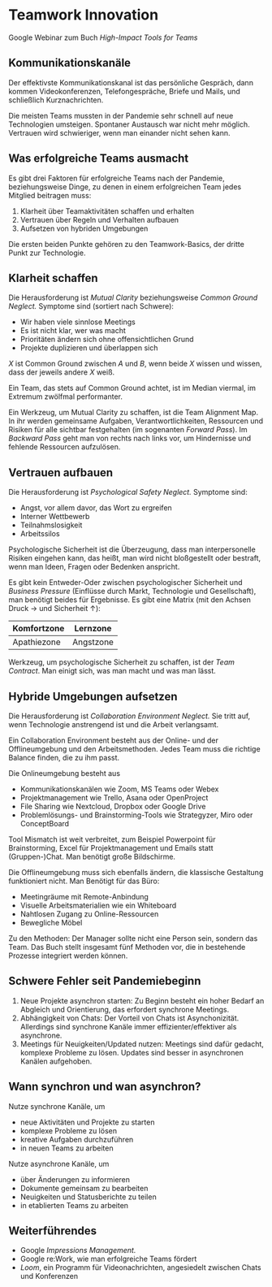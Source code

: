 # Teamwork Innovation

Google Webinar zum Buch *High-Impact Tools for Teams*

## Kommunikationskanäle

Der effektivste Kommunikationskanal ist das persönliche Gespräch, dann kommen Videokonferenzen, Telefongespräche, Briefe und Mails, und schließlich Kurznachrichten.

Die meisten Teams mussten in der Pandemie sehr schnell auf neue Technologien umsteigen. Spontaner Austausch war nicht mehr möglich. Vertrauen wird schwieriger, wenn man einander nicht sehen kann.

## Was erfolgreiche Teams ausmacht

Es gibt drei Faktoren für erfolgreiche Teams nach der Pandemie, beziehungsweise Dinge, zu denen in einem erfolgreichen Team jedes Mitglied beitragen muss:

1. Klarheit über Teamaktivitäten schaffen und erhalten
2. Vertrauen über Regeln und Verhalten aufbauen
3. Aufsetzen von hybriden Umgebungen

Die ersten beiden Punkte gehören zu den Teamwork-Basics, der dritte Punkt zur Technologie.

## Klarheit schaffen

Die Herausforderung ist *Mutual Clarity* beziehungsweise *Common Ground Neglect.* Symptome sind (sortiert nach Schwere):

- Wir haben viele sinnlose Meetings
- Es ist nicht klar, wer was macht
- Prioritäten ändern sich ohne offensichtlichen Grund
- Projekte duplizieren und überlappen sich

*X* ist Common Ground zwischen *A* und *B*, wenn beide *X* wissen und wissen, dass der jeweils andere *X* weiß.

Ein Team, das stets auf Common Ground achtet, ist im Median viermal, im Extremum zwölfmal performanter.

Ein Werkzeug, um Mutual Clarity zu schaffen, ist die Team Alignment Map. In ihr werden gemeinsame Aufgaben, Verantwortlichkeiten, Ressourcen und Risiken für alle sichtbar festgehalten (im sogenanten *Forward Pass*). Im *Backward Pass* geht man von rechts nach links vor, um Hindernisse und fehlende Ressourcen aufzulösen.

## Vertrauen aufbauen

Die Herausforderung ist *Psychological Safety Neglect.* Symptome sind:

- Angst, vor allem davor, das Wort zu ergreifen
- Interner Wettbewerb
- Teilnahmslosigkeit
- Arbeitssilos

Psychologische Sicherheit ist die Überzeugung, dass man interpersonelle Risiken eingehen kann, das heißt, man wird nicht bloßgestellt oder bestraft, wenn man Ideen, Fragen oder Bedenken anspricht.

Es gibt kein Entweder-Oder zwischen psychologischer Sicherheit und *Business Pressure* (Einflüsse durch Markt, Technologie und Gesellschaft), man benötigt beides für Ergebnisse. Es gibt eine Matrix (mit den Achsen Druck → und Sicherheit ↑):

Komfortzone | Lernzone
------------|----------
Apathiezone | Angstzone

Werkzeug, um psychologische Sicherheit zu schaffen, ist der *Team Contract*. Man einigt sich, was man macht und was man lässt.

## Hybride Umgebungen aufsetzen

Die Herausforderung ist *Collaboration Environment Neglect.* Sie tritt auf, wenn Technologie anstrengend ist und die Arbeit  verlangsamt.

Ein Collaboration Environment besteht aus der Online- und der Offlineumgebung und den Arbeitsmethoden. Jedes Team muss die richtige Balance finden, die zu ihm passt.

Die Onlineumgebung besteht aus

- Kommunikationskanälen wie Zoom, MS Teams oder Webex
- Projektmanagement wie Trello, Asana oder OpenProject
- File Sharing wie Nextcloud, Dropbox oder Google Drive
- Problemlösungs- und Brainstorming-Tools wie Strategyzer, Miro oder ConceptBoard

Tool Mismatch ist weit verbreitet, zum Beispiel Powerpoint für Brainstorming, Excel für Projektmanagement und Emails statt (Gruppen-)Chat. Man benötigt große Bildschirme.

Die Offlineumgebung muss sich ebenfalls ändern, die klassische Gestaltung funktioniert nicht. Man Benötigt für das Büro:

- Meetingräume mit Remote-Anbindung
- Visuelle Arbeitsmaterialien wie ein Whiteboard
- Nahtlosen Zugang zu Online-Ressourcen
- Bewegliche Möbel

Zu den Methoden: Der Manager sollte nicht eine Person sein, sondern das Team. Das Buch stellt insgesamt fünf Methoden vor, die in bestehende  Prozesse integriert werden können.

## Schwere Fehler seit Pandemiebeginn

1. Neue Projekte asynchron starten: Zu Beginn besteht ein hoher Bedarf an Abgleich und Orientierung, das erfordert synchrone Meetings.
2. Abhängigkeit von Chats: Der Vorteil von Chats ist Asynchonizität. Allerdings sind synchrone Kanäle immer effizienter/effektiver als asynchrone.
3. Meetings für Neuigkeiten/Updated nutzen: Meetings sind dafür gedacht, komplexe Probleme zu lösen. Updates sind besser in asynchronen Kanälen aufgehoben.

## Wann synchron und wan asynchron?

Nutze synchrone Kanäle, um

- neue Aktivitäten und Projekte zu starten
- komplexe Probleme zu lösen
- kreative Aufgaben durchzuführen
- in neuen Teams zu arbeiten

Nutze asynchrone Kanäle, um

- über Änderungen zu informieren
- Dokumente gemeinsam zu bearbeiten
- Neuigkeiten und Statusberichte zu teilen
- in etablierten Teams zu arbeiten

## Weiterführendes

- Google *Impressions Management.*
- Google re:Work, wie man erfolgreiche Teams fördert
- *Loom*, ein Programm für Videonachrichten, angesiedelt zwischen Chats und Konferenzen